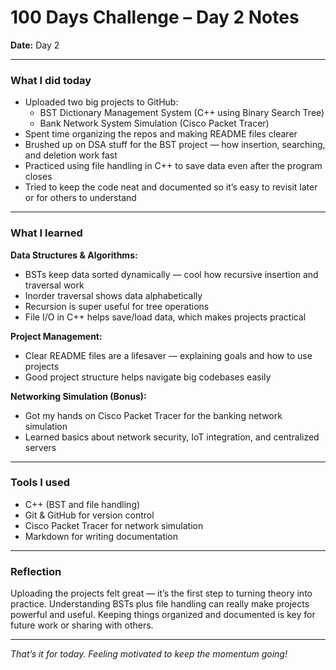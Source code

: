 
# 100 Days Challenge – Day 2 Notes

**Date:** Day 2

---

### What I did today

- Uploaded two big projects to GitHub:
  - BST Dictionary Management System (C++ using Binary Search Tree)
  - Bank Network System Simulation (Cisco Packet Tracer)
- Spent time organizing the repos and making README files clearer
- Brushed up on DSA stuff for the BST project — how insertion, searching, and deletion work fast
- Practiced using file handling in C++ to save data even after the program closes
- Tried to keep the code neat and documented so it’s easy to revisit later or for others to understand

---

### What I learned

**Data Structures & Algorithms:**

- BSTs keep data sorted dynamically — cool how recursive insertion and traversal work
- Inorder traversal shows data alphabetically
- Recursion is super useful for tree operations
- File I/O in C++ helps save/load data, which makes projects practical

**Project Management:**

- Clear README files are a lifesaver — explaining goals and how to use projects
- Good project structure helps navigate big codebases easily

**Networking Simulation (Bonus):**

- Got my hands on Cisco Packet Tracer for the banking network simulation
- Learned basics about network security, IoT integration, and centralized servers

---

### Tools I used

- C++ (BST and file handling)
- Git & GitHub for version control
- Cisco Packet Tracer for network simulation
- Markdown for writing documentation

---

### Reflection

Uploading the projects felt great — it’s the first step to turning theory into practice. Understanding BSTs plus file handling can really make projects powerful and useful. Keeping things organized and documented is key for future work or sharing with others.

---

*That’s it for today. Feeling motivated to keep the momentum going!*
